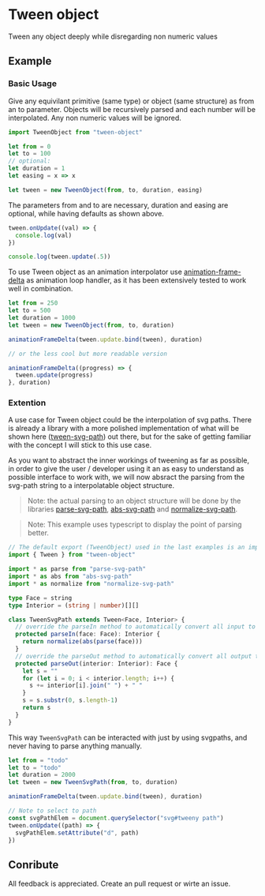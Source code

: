# Tween object

Tween any object deeply while disregarding non numeric values

## Example

### Basic Usage

Give any equivilant primitive (same type) or object (same structure) as from an to parameter. Objects will be recursively parsed and each number will be interpolated. Any non numeric values will be ignored. 

```js
import TweenObject from "tween-object"

let from = 0
let to = 100
// optional: 
let duration = 1
let easing = x => x

let tween = new TweenObject(from, to, duration, easing)
```

The parameters from and to are necessary, duration and easing are optional, while having defaults as shown above. 

```js
tween.onUpdate((val) => {
  console.log(val)
})

console.log(tween.update(.5)) 
```

To use Tween object as an animation interpolator use [animation-frame-delta](https://www.npmjs.com/package/animation-frame-delta) as animation loop handler, as it has been extensively tested to work well in combination.

```js
let from = 250
let to = 500
let duration = 1000
let tween = new TweenObject(from, to, duration)

animationFrameDelta(tween.update.bind(tween), duration)

// or the less cool but more readable version

animationFrameDelta((progress) => {
  tween.update(progress)
}, duration)
```

### Extention

A use case for Tween object could be the interpolation of svg paths. There is already a library with a more polished implementation of what will be shown here ([tween-svg-path](https://www.npmjs.com/package/tween-svg-path)) out there, but for the sake of getting familiar with the concept I will stick to this use case.

As you want to abstract the inner workings of tweening as far as possible, in order to give the user / developer using it an as easy to understand as possible interface to work with, we will now absract the parsing from the svg-path string to a interpolatable object structure.

> Note: the actual parsing to an object structure will be done by the libraries [parse-svg-path](https://www.npmjs.com/package/parse-svg-path), [abs-svg-path](https://www.npmjs.com/package/abs-svg-path) and [normalize-svg-path](https://www.npmjs.com/package/normalize-svg-path).

> Note: This example uses typescript to display the point of parsing better.

```ts
// The default export (TweenObject) used in the last examples is an implementation of the abstract class Tween without any parsing.
import { Tween } from "tween-object"

import * as parse from "parse-svg-path"
import * as abs from "abs-svg-path"
import * as normalize from "normalize-svg-path"

type Face = string
type Interior = (string | number)[][]

class TweenSvgPath extends Tween<Face, Interior> {
  // override the parseIn method to automatically convert all input to the Interior type (object structure)
  protected parseIn(face: Face): Interior {
    return normalize(abs(parse(face)))
  }
  // override the parseOut method to automatically convert all output to the Face type (svg-path)
  protected parseOut(interior: Interior): Face {
    let s = ""
    for (let i = 0; i < interior.length; i++) {
      s += interior[i].join(" ") + " "
    }
    s = s.substr(0, s.length-1)
    return s
  }
}
```

This way `TweenSvgPath` can be interacted with just by using svgpaths, and never having to parse anything manually.

```ts
let from = "todo"
let to = "todo"
let duration = 2000
let tween = new TweenSvgPath(from, to, duration)

animationFrameDelta(tween.update.bind(tween), duration)

// Note to select to path
const svgPathElem = document.querySelector("svg#tweeny path")
tween.onUpdate((path) => {
  svgPathElem.setAttribute("d", path)
})
```


## Conribute

All feedback is appreciated. Create an pull request or wirte an issue.
